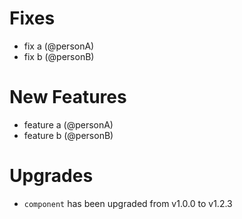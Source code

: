 # Fixes
- fix a (@personA)
- fix b (@personB)

# New Features
- feature a (@personA)
- feature b (@personB)

# Upgrades

- `component` has been upgraded from v1.0.0 to v1.2.3
